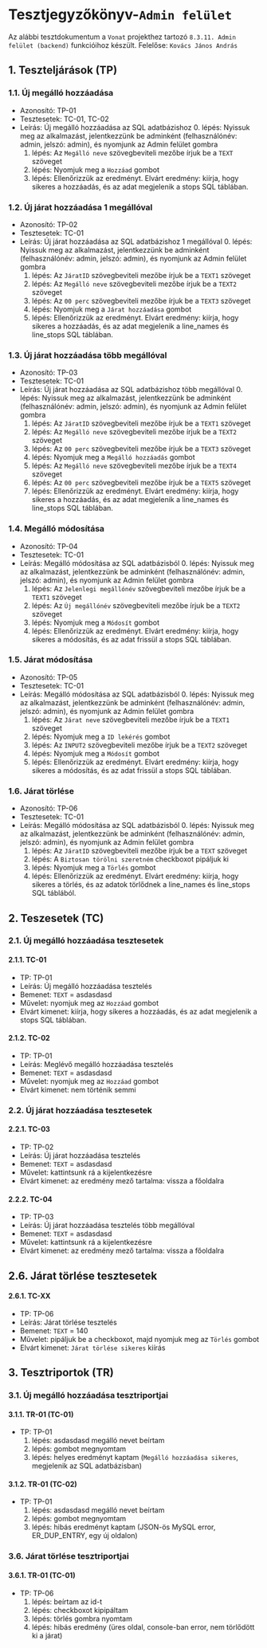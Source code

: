 # Tesztjegyzőkönyv-`Admin felület`

Az alábbi tesztdokumentum a `Vonat` projekthez tartozó `8.3.11. Admin felület (backend)` funkcióihoz készült. Felelőse: `Kovács János András` 

## 1. Teszteljárások (TP)

### 1.1. Új megálló hozzáadása
- Azonosító: TP-01
- Tesztesetek: TC-01, TC-02
- Leírás: Új megálló hozzáadása az SQL adatbázishoz
    0. lépés: Nyissuk meg az alkalmazást, jelentkezzünk be adminként (felhasználónév: admin, jelszó: admin), és nyomjunk az Admin felület gombra
    1. lépés: Az `Megálló neve` szövegbeviteli mezőbe írjuk be a `TEXT` szöveget
    2. lépés: Nyomjuk meg a `Hozzáad` gombot 
    3. lépés: Ellenőrizzük az eredményt. Elvárt eredmény: kiírja, hogy sikeres a hozzáadás, és az adat megjelenik a stops SQL táblában.

### 1.2. Új járat hozzáadása 1 megállóval
- Azonosító: TP-02
- Tesztesetek: TC-01
- Leírás: Új járat hozzáadása az SQL adatbázishoz 1 megállóval
    0. lépés: Nyissuk meg az alkalmazást, jelentkezzünk be adminként (felhasználónév: admin, jelszó: admin), és nyomjunk az Admin felület gombra
    1. lépés: Az `JáratID` szövegbeviteli mezőbe írjuk be a `TEXT1` szöveget
    2. lépés: Az `Megálló neve` szövegbeviteli mezőbe írjuk be a `TEXT2` szöveget
    3. lépés: Az `00 perc` szövegbeviteli mezőbe írjuk be a `TEXT3` szöveget
    4. lépés: Nyomjuk meg a `Járat hozzáadása` gombot
    5. lépés: Ellenőrizzük az eredményt. Elvárt eredmény: kiírja, hogy sikeres a hozzáadás, és az adat megjelenik a line_names és line_stops SQL táblában.

### 1.3. Új járat hozzáadása több megállóval
- Azonosító: TP-03
- Tesztesetek: TC-01
- Leírás: Új járat hozzáadása az SQL adatbázishoz több megállóval
    0. lépés: Nyissuk meg az alkalmazást, jelentkezzünk be adminként (felhasználónév: admin, jelszó: admin), és nyomjunk az Admin felület gombra
    1. lépés: Az `JáratID` szövegbeviteli mezőbe írjuk be a `TEXT1` szöveget
    2. lépés: Az `Megálló neve` szövegbeviteli mezőbe írjuk be a `TEXT2` szöveget
    3. lépés: Az `00 perc` szövegbeviteli mezőbe írjuk be a `TEXT3` szöveget
    4. lépés: Nyomjuk meg a `Megálló hozzáadás` gombot
    5. lépés: Az `Megálló neve` szövegbeviteli mezőbe írjuk be a `TEXT4` szöveget
    6. lépés: Az `00 perc` szövegbeviteli mezőbe írjuk be a `TEXT5` szöveget
    7. lépés: Ellenőrizzük az eredményt. Elvárt eredmény: kiírja, hogy sikeres a hozzáadás, és az adat megjelenik a line_names és line_stops SQL táblában.

### 1.4. Megálló módosítása
- Azonosító: TP-04
- Tesztesetek: TC-01
- Leírás: Megálló módosítása az SQL adatbázisból
    0. lépés: Nyissuk meg az alkalmazást, jelentkezzünk be adminként (felhasználónév: admin, jelszó: admin), és nyomjunk az Admin felület gombra
    1. lépés: Az `Jelenlegi megállónév` szövegbeviteli mezőbe írjuk be a `TEXT1` szöveget
    2. lépés: Az `Új megállónév` szövegbeviteli mezőbe írjuk be a `TEXT2` szöveget
    3. lépés: Nyomjuk meg a `Módosít` gombot
    4. lépés: Ellenőrizzük az eredményt. Elvárt eredmény: kiírja, hogy sikeres a módosítás, és az adat frissül a stops SQL táblában.

### 1.5. Járat módosítása
- Azonosító: TP-05
- Tesztesetek: TC-01
- Leírás: Megálló módosítása az SQL adatbázisból
    0. lépés: Nyissuk meg az alkalmazást, jelentkezzünk be adminként (felhasználónév: admin, jelszó: admin), és nyomjunk az Admin felület gombra
    1. lépés: Az `Járat neve` szövegbeviteli mezőbe írjuk be a `TEXT1` szöveget
    3. lépés: Nyomjuk meg a `ID lekérés` gombot
    2. lépés: Az `INPUT2` szövegbeviteli mezőbe írjuk be a `TEXT2` szöveget
    3. lépés: Nyomjuk meg a `Módosít` gombot
    4. lépés: Ellenőrizzük az eredményt. Elvárt eredmény: kiírja, hogy sikeres a módosítás, és az adat frissül a stops SQL táblában.

### 1.6. Járat törlése
- Azonosító: TP-06
- Tesztesetek: TC-01
- Leírás: Megálló módosítása az SQL adatbázisból
    0. lépés: Nyissuk meg az alkalmazást, jelentkezzünk be adminként (felhasználónév: admin, jelszó: admin), és nyomjunk az Admin felület gombra
    1. lépés: Az `JáratID` szövegbeviteli mezőbe írjuk be a `TEXT` szöveget
    2. lépés: A `Biztosan törölni szeretném` checkboxot pipáljuk ki
    3. lépés: Nyomjuk meg a `Törlés` gombot
    4. lépés: Ellenőrizzük az eredményt. Elvárt eredmény: kiírja, hogy sikeres a törlés, és az adatok törlődnek a line_names és line_stops SQL táblából.

## 2. Teszesetek (TC)

### 2.1. Új megálló hozzáadása tesztesetek

#### 2.1.1. TC-01
- TP: TP-01
- Leírás: Új megálló hozzáadása tesztelés
- Bemenet: `TEXT` = asdasdasd
- Művelet: nyomjuk meg az `Hozzáad` gombot 
- Elvárt kimenet: kiírja, hogy sikeres a hozzáadás, és az adat megjelenik a stops SQL táblában.

#### 2.1.2. TC-02
- TP: TP-01
- Leírás: Meglévő megálló hozzáadása tesztelés
- Bemenet: `TEXT` = asdasdasd
- Művelet: nyomjuk meg az `Hozzáad` gombot 
- Elvárt kimenet: nem történik semmi

### 2.2. Új járat hozzáadása tesztesetek

#### 2.2.1. TC-03
- TP: TP-02
- Leírás: Új járat hozzáadása tesztelés
- Bemenet: `TEXT` = asdasdasd
- Művelet: kattintsunk rá a kijelentkezésre 
- Elvárt kimenet: az eredmény mező tartalma: vissza a főoldalra

#### 2.2.2. TC-04
- TP: TP-03
- Leírás: Új járat hozzáadása tesztelés több megállóval
- Bemenet: `TEXT` = asdasdasd
- Művelet: kattintsunk rá a kijelentkezésre 
- Elvárt kimenet: az eredmény mező tartalma: vissza a főoldalra

## 2.6. Járat törlése tesztesetek

#### 2.6.1. TC-XX
- TP: TP-06
- Leírás: Járat törlése tesztelés
- Bemenet: `TEXT` = 140
- Művelet: pipáljuk be a checkboxot, majd nyomjuk meg az `Törlés` gombot 
- Elvárt kimenet: `Járat törlése sikeres` kiírás

## 3. Tesztriportok (TR)

### 3.1. Új megálló hozzáadása tesztriportjai

#### 3.1.1. TR-01 (TC-01)
- TP: TP-01
    1. lépés: asdasdasd megálló nevet beírtam
    2. lépés: gombot megnyomtam
    3. lépés: helyes eredményt kaptam (`Megálló hozzáadása sikeres`, megjelenik az SQL adatbázisban)
    

#### 3.1.2. TR-01 (TC-02)
- TP: TP-01
    1. lépés: asdasdasd megálló nevet beírtam
    2. lépés: gombot megnyomtam
    3. lépés: hibás eredményt kaptam (JSON-ös MySQL error, ER_DUP_ENTRY, egy új oldalon)

### 3.6. Járat törlése tesztriportjai

#### 3.6.1. TR-01 (TC-01)
- TP: TP-06
    1. lépés: beírtam az id-t
    2. lépés: checkboxot kipipáltam
    3. lépés: törlés gombra nyomtam
    4. lépés: hibás eredmény (üres oldal, console-ban error, nem törlődött ki a járat)


    
